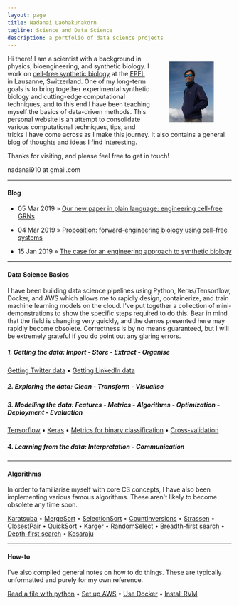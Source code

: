 ```yaml
---
layout: page
title: Nadanai Laohakunakorn
tagline: Science and Data Science
description: a portfolio of data science projects
---
```


<img src="/assets/images/profile_.jpg" width="100" alt="me" align="right" hspace="40" vspace="15">

Hi there! I am a scientist with a background in physics, bioengineering, and synthetic biology. I work on [cell-free synthetic biology](http://lbnc.epfl.ch/) at the [EPFL](https://www.epfl.ch/en/home/) in Lausanne, Switzerland. One of my long-term goals is to bring together experimental synthetic biology and cutting-edge computational techniques, and to this end I have been teaching myself the basics of data-driven methods. This personal website is an attempt to consolidate various computational techniques, tips, and tricks I have come across as I make this journey. It also contains a general blog of thoughts and ideas I find interesting.

Thanks for visiting, and please feel free to get in touch!

nadanai910 at gmail.com

---
#### Blog

  * 05 Mar 2019 » [Our new paper in plain language: engineering cell-free GRNs](/2019/03/05/Swank19)

  * 04 Mar 2019 » [Proposition: forward-engineering biology using cell-free systems](/2019/03/04/proposal)

  * 15 Jan 2019 » [The case for an engineering approach to synthetic biology](/2019/01/15/engineeringsynbio)

---
#### Data Science Basics

I have been building data science pipelines using Python, Keras/Tensorflow, Docker, and AWS which allows me to rapidly design, containerize, and train machine learning models on the cloud. I've put together a collection of mini-demonstrations to show the specific steps required to do this. Bear in mind that the field is changing very quickly, and the demos presented here may rapidly become obsolete. Correctness is by no means guaranteed, but I will be extremely grateful if you do point out any glaring errors. 

##### 1. Getting the data: Import - Store - Extract - Organise
[Getting Twitter data](/pages/datascience/twitter.html) • [Getting LinkedIn data](/pages/datascience/linkedin.html)

##### 2. Exploring the data: Clean - Transform - Visualise


##### 3. Modelling the data: Features - Metrics - Algorithms - Optimization - Deployment - Evaluation
[Tensorflow](/pages/datascience/tensorflow.html) • [Keras](/pages/datascience/keras.html) • [Metrics for binary classification](/pages/datascience/metrics.html) • [Cross-validation](/pages/datascience/xval.html)

##### 4. Learning from the data: Interpretation - Communication  

---
#### Algorithms

In order to familiarise myself with core CS concepts, I have also been implementing various famous algorithms. These aren't likely to become obsolete any time soon. 

[Karatsuba](/pages/algorithms/karatsuba.html) • [MergeSort](/pages/algorithms/mergesort.html) • [SelectionSort](/pages/algorithms/selectionsort.html) • [CountInversions](/pages/algorithms/countinversions.html) • [Strassen](/pages/algorithms/strassen.html) • [ClosestPair](/pages/algorithms/closestpair.html) • [QuickSort](/pages/algorithms/quicksort.html) • [Karger](/pages/algorithms/karger.html) • [RandomSelect](/pages/algorithms/randomselect.html) • [Breadth-first search](/pages/algorithms/BFS.html) • [Depth-first search](/pages/algorithms/DFS.html) • [Kosaraju](/pages/algorithms/kosaraju.html)

---
#### How-to

I've also compiled general notes on how to do things. These are typically unformatted and purely for my own reference.

[Read a file with python](/pages/howto/readfile.html) • [Set up AWS](/pages/howto/aws.html) • [Use Docker](/pages/howto/dockercmds.html) • [Install RVM](/pages/howto/rvm.html) 






